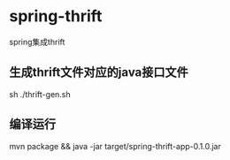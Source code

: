# spring-thrift
spring集成thrift

## 生成thrift文件对应的java接口文件
sh ./thrift-gen.sh

## 编译运行
mvn package && java -jar target/spring-thrift-app-0.1.0.jar